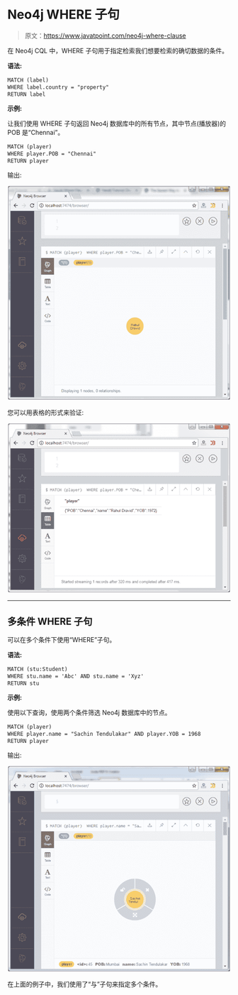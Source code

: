 # Neo4j WHERE 子句

> 原文：<https://www.javatpoint.com/neo4j-where-clause>

在 Neo4j CQL 中，WHERE 子句用于指定检索我们想要检索的确切数据的条件。

**语法:**

```
MATCH (label)  
WHERE label.country = "property" 
RETURN label 

```

**示例:**

让我们使用 WHERE 子句返回 Neo4j 数据库中的所有节点，其中节点(播放器)的 POB 是“Chennai”。

```
MATCH (player)  
WHERE player.POB = "Chennai" 
RETURN player 

```

输出:

![Neo4j Where clause 1](img/940ba653281f28a3b79c045b4c0e9a09.png)

您可以用表格的形式来验证:

![Neo4j Where clause 2](img/abd0bde95d358e5e5223d16b168a5ce2.png)

* * *

## 多条件 WHERE 子句

可以在多个条件下使用“WHERE”子句。

**语法:**

```
MATCH (stu:Student)  
WHERE stu.name = 'Abc' AND stu.name = 'Xyz' 
RETURN stu 

```

**示例:**

使用以下查询，使用两个条件筛选 Neo4j 数据库中的节点。

```
MATCH (player)  
WHERE player.name = "Sachin Tendulakar" AND player.YOB = 1968 
RETURN player

```

输出:

![Neo4j Where clause 3](img/60f5bf3d4f4046bb1dd86ae65f49d6ec.png)

在上面的例子中，我们使用了“与”子句来指定多个条件。